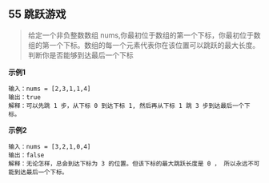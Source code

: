 
## 55 跳跃游戏

>
> 给定一个非负整数数组 nums,你最初位于数组的第一个下标，你最初位于数组的第一个下标。数组的每一个元素代表你在该位置可以跳跃的最大长度。
> 判断你是否能够到达最后一个下标
> 
> 

**示例1**

```
输入：nums = [2,3,1,1,4]
输出：true
解释：可以先跳 1 步，从下标 0 到达下标 1, 然后再从下标 1 跳 3 步到达最后一个下标。
```
**示例2**

```
输入：nums = [3,2,1,0,4]
输出：false
解释：无论怎样，总会到达下标为 3 的位置。但该下标的最大跳跃长度是 0 ， 所以永远不可能到达最后一个下标。
```